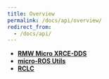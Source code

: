 ```yaml
---
title: Overview
permalink: /docs/api/overview/
redirect_from:
  - /docs/api/
---
```


* [**RMW Micro XRCE-DDS**](../rmw/)
* [**micro-ROS Utils**](../utils/)
* [**RCLC**](../rclc/)